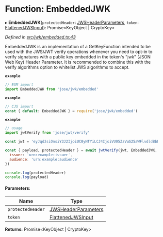 # Function: EmbeddedJWK

▸ **EmbeddedJWK**(`protectedHeader`: [JWSHeaderParameters](../interfaces/_types_d_.jwsheaderparameters.md), `token`: [FlattenedJWSInput](../interfaces/_types_d_.flattenedjwsinput.md)): Promise<KeyObject \| CryptoKey\>

*Defined in [src/jwk/embedded.ts:43](https://github.com/panva/jose/blob/v3.5.2/src/jwk/embedded.ts#L43)*

EmbeddedJWK is an implementation of a GetKeyFunction intended to be used with the
JWS/JWT verify operations whenever you need to opt-in to verify signatures with
a public key embedded in the token's "jwk" (JSON Web Key) Header Parameter.
It is recommended to combine this with the verify algorithms option to whitelist
JWS algorithms to accept.

**`example`** 
```js
// ESM import
import EmbeddedJWK from 'jose/jwk/embedded'
```

**`example`** 
```js
// CJS import
const { default: EmbeddedJWK } = require('jose/jwk/embedded')
```

**`example`** 
```js
// usage
import jwtVerify from 'jose/jwt/verify'

const jwt = 'eyJqd2siOnsiY3J2IjoiUC0yNTYiLCJ4IjoiVU05ZzVuS25aWFlvdldBbE03NmNMejl2VG96UmpfX0NIVV9kT2wtZ09vRSIsInkiOiJkczhhZVF3MWwyY0RDQTdiQ2tPTnZ3REtwWEFidFhqdnFDbGVZSDhXc19VIiwia3R5IjoiRUMifSwiYWxnIjoiRVMyNTYifQ.eyJpc3MiOiJ1cm46ZXhhbXBsZTppc3N1ZXIiLCJhdWQiOiJ1cm46ZXhhbXBsZTphdWRpZW5jZSIsImlhdCI6MTYwNDU4MDc5NH0.60boak3_dErnW47ZPty1C0nrjeVq86EN_eK0GOq6K8w2OA0thKoBxFK4j-NuU9yZ_A9UKGxPT_G87DladBaV9g'

const { payload, protectedHeader } = await jwtVerify(jwt, EmbeddedJWK, {
  issuer: 'urn:example:issuer',
  audience: 'urn:example:audience'
})

console.log(protectedHeader)
console.log(payload)
```

#### Parameters:

Name | Type |
------ | ------ |
`protectedHeader` | [JWSHeaderParameters](../interfaces/_types_d_.jwsheaderparameters.md) |
`token` | [FlattenedJWSInput](../interfaces/_types_d_.flattenedjwsinput.md) |

**Returns:** Promise<KeyObject \| CryptoKey\>
